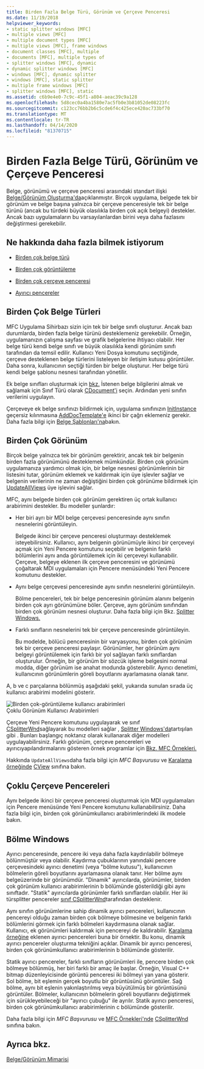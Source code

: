 ```yaml
---
title: Birden Fazla Belge Türü, Görünüm ve Çerçeve Penceresi
ms.date: 11/19/2018
helpviewer_keywords:
- static splitter windows [MFC]
- multiple views [MFC]
- multiple document types [MFC]
- multiple views [MFC], frame windows
- document classes [MFC], multiple
- documents [MFC], multiple types of
- splitter windows [MFC], dynamic
- dynamic splitter windows [MFC]
- windows [MFC], dynamic splitter
- windows [MFC], static splitter
- multiple frame windows [MFC]
- splitter windows [MFC], static
ms.assetid: c6b9e4e0-7c9c-45f1-a804-aeac39c9a128
ms.openlocfilehash: 5d8cec0a4ba1580e7ac5fb0e3b81052de08223fc
ms.sourcegitcommit: c123cc76bb2b6c5cde6f4c425ece420ac733bf70
ms.translationtype: MT
ms.contentlocale: tr-TR
ms.lasthandoff: 04/14/2020
ms.locfileid: "81370715"
---
```

# <a name="multiple-document-types-views-and-frame-windows"></a>Birden Fazla Belge Türü, Görünüm ve Çerçeve Penceresi

Belge, görünümü ve çerçeve penceresi arasındaki standart ilişki [Belge/Görünüm Oluşturma'da](../mfc/document-view-creation.md)açıklanmıştır. Birçok uygulama, belgede tek bir görünüm ve belge başına yalnızca bir çerçeve penceresiyle tek bir belge türünü (ancak bu türdeki büyük olasılıkla birden çok açık belgeyi) destekler. Ancak bazı uygulamaların bu varsayılanlardan birini veya daha fazlasını değiştirmesi gerekebilir.

## <a name="what-do-you-want-to-know-more-about"></a>Ne hakkında daha fazla bilmek istiyorum

- [Birden çok belge türü](#_core_multiple_document_types)

- [Birden çok görüntüleme](#_core_multiple_views)

- [Birden çok çerçeve penceresi](#_core_multiple_frame_windows)

- [Ayırıcı pencereler](#_core_splitter_windows)

## <a name="multiple-document-types"></a><a name="_core_multiple_document_types"></a>Birden Çok Belge Türleri

MFC Uygulama Sihirbazı sizin için tek bir belge sınıfı oluşturur. Ancak bazı durumlarda, birden fazla belge türünü desteklemeniz gerekebilir. Örneğin, uygulamanızın çalışma sayfası ve grafik belgelerine ihtiyacı olabilir. Her belge türü kendi belge sınıfı ve büyük olasılıkla kendi görünüm sınıfı tarafından da temsil edilir. Kullanıcı Yeni Dosya komutunu seçtiğinde, çerçeve desteklenen belge türlerini listeleyen bir iletişim kutusu görüntüler. Daha sonra, kullanıcının seçtiği türden bir belge oluşturur. Her belge türü kendi belge şablonu nesnesi tarafından yönetilir.

Ek belge sınıfları oluşturmak için [bkz.](../ide/adding-a-class-visual-cpp.md) İstenen belge bilgilerini almak ve sağlamak için Sınıf Türü olarak [CDocument'i](../mfc/reference/cdocument-class.md) seçin. Ardından yeni sınıfın verilerini uygulayın.

Çerçeveye ek belge sınıfınızı bildirmek için, uygulama sınıfınızın [InitInstance](../mfc/reference/cwinapp-class.md#initinstance) geçersiz kılınmasına [AddDocTemplate'e](../mfc/reference/cwinapp-class.md#adddoctemplate) ikinci bir çağrı eklemeniz gerekir. Daha fazla bilgi için [Belge Şablonları'na](../mfc/document-templates-and-the-document-view-creation-process.md)bakın.

## <a name="multiple-views"></a><a name="_core_multiple_views"></a>Birden Çok Görünüm

Birçok belge yalnızca tek bir görünüm gerektirir, ancak tek bir belgenin birden fazla görünümünü desteklemek mümkündür. Birden çok görünüm uygulamanıza yardımcı olmak için, bir belge nesnesi görünümlerinin bir listesini tutar, görünüm eklemek ve kaldırmak için üye işlevler sağlar ve belgenin verilerinin ne zaman değiştiğini birden çok görünüme bildirmek için [UpdateAllViews](../mfc/reference/cdocument-class.md#updateallviews) üye işlevini sağlar.

MFC, aynı belgede birden çok görünüm gerektiren üç ortak kullanıcı arabirimini destekler. Bu modeller şunlardır:

- Her biri ayrı bir MDI belge çerçevesi penceresinde aynı sınıfın nesnelerini görüntüleyin.

   Belgede ikinci bir çerçeve penceresi oluşturmayı desteklemek isteyebilirsiniz. Kullanıcı, aynı belgenin görünümüyle ikinci bir çerçeveyi açmak için Yeni Pencere komutunu seçebilir ve belgenin farklı bölümlerini aynı anda görüntülemek için iki çerçeveyi kullanabilir. Çerçeve, belgeye eklenen ilk çerçeve penceresini ve görünümü çoğaltarak MDI uygulamaları için Pencere menüsündeki Yeni Pencere komutunu destekler.

- Aynı belge çerçevesi penceresinde aynı sınıfın nesnelerini görüntüleyin.

   Bölme pencereleri, tek bir belge penceresinin görünüm alanını belgenin birden çok ayrı görünümüne böler. Çerçeve, aynı görünüm sınıfından birden çok görünüm nesnesi oluşturur. Daha fazla bilgi için Bkz. [Splitter Windows.](#_core_splitter_windows)

- Farklı sınıfların nesnelerini tek bir çerçeve penceresinde görüntüleyin.

   Bu modelde, bölücü penceresinin bir varyasyonu, birden çok görünüm tek bir çerçeve penceresi paylaşır. Görünümler, her görünüm aynı belgeyi görüntülemek için farklı bir yol sağlayan farklı sınıflardan oluşturulur. Örneğin, bir görünüm bir sözcük işleme belgesini normal modda, diğer görünüm ise anahat modunda gösterebilir. Ayırıcı denetimi, kullanıcının görünümlerin göreli boyutlarını ayarlamasına olanak tanır.

A, b ve c parçalarına bölünmüş aşağıdaki şekil, yukarıda sunulan sırada üç kullanıcı arabirimi modelini gösterir.

![Birden çok&#45;görüntüleme kullanıcı arabirimleri](../mfc/media/vc37a71.gif "Birden çok&#45;görüntüleme kullanıcı arabirimleri") <br/>
Çoklu Görünüm Kullanıcı Arabirimleri

Çerçeve Yeni Pencere komutunu uygulayarak ve sınıf [CSplitterWnd](../mfc/reference/csplitterwnd-class.md)sağlayarak bu modelleri sağlar , [Splitter Windows'da](#_core_splitter_windows)tartışılan gibi . Bunları başlangıç noktanız olarak kullanarak diğer modelleri uygulayabilirsiniz. Farklı görünüm, çerçeve pencereleri ve ayırıcıyapılandırmalarını gösteren örnek programlar için [Bkz. MFC Örnekleri.](../overview/visual-cpp-samples.md#mfc-samples)

Hakkında `UpdateAllViews`daha fazla bilgi için *MFC Başvurusu* ve [Karalama örneğinde](../overview/visual-cpp-samples.md) [CView](../mfc/reference/cview-class.md) sınıfına bakın.

## <a name="multiple-frame-windows"></a><a name="_core_multiple_frame_windows"></a>Çoklu Çerçeve Pencereleri

Aynı belgede ikinci bir çerçeve penceresi oluşturmak için MDI uygulamaları için Pencere menüsünde Yeni Pencere komutunu kullanabilirsiniz. Daha fazla bilgi için, birden çok görünümkullanıcı arabirimlerindeki ilk modele bakın.

## <a name="splitter-windows"></a><a name="_core_splitter_windows"></a>Bölme Windows

Ayırıcı penceresinde, pencere iki veya daha fazla kaydırılabilir bölmeye bölünmüştür veya olabilir. Kaydırma çubuklarının yanındaki pencere çerçevesindeki ayırıcı denetimi (veya "bölme kutusu"), kullanıcının bölmelerin göreli boyutlarını ayarlamasına olanak tanır. Her bölme aynı belgeüzerinde bir görünümdür. "Dinamik" ayırıcılarda, görünümler, birden çok görünüm kullanıcı arabirimlerinin b bölümünde gösterildiği gibi aynı sınıftadır. "Statik" ayırıcılarda görünümler farklı sınıflardan olabilir. Her iki türsplitter pencereler [sınıf CSplitterWnd](../mfc/reference/csplitterwnd-class.md)tarafından desteklenir.

Aynı sınıfın görünümlerine sahip dinamik ayırıcı pencereleri, kullanıcının pencereyi olduğu zaman birden çok bölmeye bölmesine ve belgenin farklı bölümlerini görmek için farklı bölmeleri kaydırmasına olanak sağlar. Kullanıcı, ek görünümleri kaldırmak için pencereyi de kaldırabilir. [Karalama örneğine](../overview/visual-cpp-samples.md) eklenen ayırıcı pencereleri buna bir örnektir. Bu konu, dinamik ayırıcı pencereler oluşturma tekniğini açıklar. Dinamik bir ayırıcı penceresi, birden çok görünümkullanıcı arabirimlerinin b bölümünde gösterilir.

Statik ayırıcı pencereler, farklı sınıfların görünümleri ile, pencere birden çok bölmeye bölünmüş, her biri farklı bir amaç ile başlar. Örneğin, Visual C++ bitmap düzenleyicisinde görüntü penceresi iki bölmeyi yan yana gösterir. Sol bölme, bit eşlemin gerçek boyutlu bir görüntüsünü görüntüler. Sağ bölme, aynı bit eşlenin yakınlaştırılmış veya büyütülmüş bir görüntüsünü görüntüler. Bölmeler, kullanıcının bölmelerin göreli boyutlarını değiştirmek için sürükleyebileceği bir "ayırıcı çubuğu" ile ayrılır. Statik ayırıcı penceresi, birden çok görünümkullanıcı arabirimlerinin c bölümünde gösterilir.

Daha fazla bilgi için *MFC Başvurusu* ve [MFC Örnekleri'nde](../overview/visual-cpp-samples.md#mfc-samples) [CSplitterWnd](../mfc/reference/csplitterwnd-class.md) sınıfına bakın.

## <a name="see-also"></a>Ayrıca bkz.

[Belge/Görünüm Mimarisi](../mfc/document-view-architecture.md)
